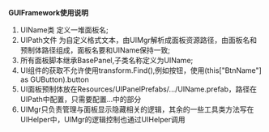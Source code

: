 **GUIFramework使用说明**

 1. UIName类  定义一堆面板名;
 2. UIPath文件 为自定义格式文本，由UIMgr解析成面板资源路径，由面板名和预制体路径组成，面板名要和UIName保持一致;
 3. 所有面板脚本继承BasePanel,子类名称定义为UIName;
 4. UI组件的获取不允许使用transform.Find(),例如按钮，使用(this["BtnName"] as GUButton).button
 5. UI面板预制体放在Resources/UIPanelPrefabs/.../UIName.prefab，路径在UIPath中配置，只需要配置...中的部分
 6. UIMgr只负责管理与面板显示隐藏相关的逻辑，其余的一些工具类方法写在UIHelper中，UIMgr的逻辑控制也通过UIHelper调用